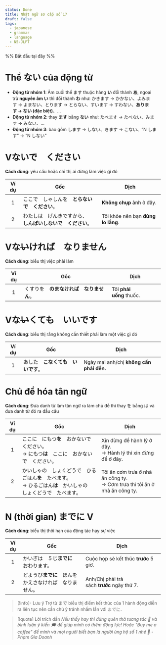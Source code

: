 ```yaml
---
status: Done
title: Nhật ngữ sơ cấp số 17
draft: false
tags:
  - japanese
  - grammar
  - language
  - N5-JLPT
---
```

%% Bắt đầu tại đây %%
# Thể ない của động từ
- **Động từ nhóm 1**: Âm cuối thể ます thuộc hàng **い** đổi thành **あ**, ngoại trừ **nguyên âm い** thì đổi thành **わ** như: かきます → かかない、よみます → よまない、とります → とらない、すいます → すわない、**あります → ない (đặc biệt)**、…
- **Động từ nhóm 2**: thay **ます** bằng **ない** như: たべます → たべない、みます → みない、…
- **Động từ nhóm 3**: bao gồm します → しない、きます → こない、“N します” → “N しない”

# Vないで　ください
**Cách dùng**: yêu cầu hoặc chỉ thị ai đừng làm việc gì đó

| Ví dụ | Gốc                                                              | Dịch                               |
|:-----:| ---------------------------------------------------------------- | ---------------------------------- |
|   1   | ここで　しゃしんを　**とらないで　ください**。                   | **Không chụp** ảnh ở đây.          |
|   2   | わたしは　げんきですから、  <br>**しんぱいしないで　ください**。 | Tôi khỏe nên bạn **đừng lo lắng**. |

# Vな~~い~~ければ　なりません
**Cách dùng**: biểu thị việc phải làm

| Ví dụ | Gốc                                      | Dịch                     |
|:-----:| ---------------------------------------- | ------------------------ |
|   1   | くすりを　**のまなければ　なりません**。 | Tôi **phải uống** thuốc. |

# Vな~~い~~くても　いいです
**Cách dùng**: biểu thị rằng không cần thiết phải làm một việc gì đó

| Ví dụ | Gốc                                | Dịch                                     |
|:-----:| ---------------------------------- | ---------------------------------------- |
|   1   | あした　**こなくても　いいです**。 | Ngày mai anh/chị **không cần phải đến.** |

# Chủ đề hóa tân ngữ
**Cách dùng**: Đưa danh từ làm tân ngữ ra làm chủ đề thì thay を bằng は và đưa danh từ đó ra đầu câu

| Ví dụ | Gốc                                                                                                                  | Dịch                                                                           |
|:-----:| -------------------------------------------------------------------------------------------------------------------- | ------------------------------------------------------------------------------ |
|   1   | ここに　にもつ**を**　おかないで　ください。  <br>→ にもつ**は**　ここに　おかないで　ください。                     | Xin đừng để hành lý ở đây.  <br>→ Hành lý thì xin đừng để ở đây.               |
|   2   | かいしゃの　しょくどうで　ひるごはん**を**　たべます。  <br>→ ひるごはん**は**　かいしゃの　しょくどうで　たべます。 | Tôi ăn cơm trưa ở nhà ăn công ty.  <br>→ Cơm trưa thì tôi ăn ở nhà ăn công ty. |

# N (thời gian) までに V
**Cách dùng**: biểu thị thời hạn của động tác hay sự việc

| Ví dụ | Gốc                                                            | Dịch                                        |
|:-----:| -------------------------------------------------------------- | ------------------------------------------- |
|   1   | かいぎは　５じ**までに**　おわります。                         | Cuộc họp sẽ kết thúc **trước** 5 giờ.       |
|   2   | どようび**までに**　ほんを　  <br>かえさなければ　なりません。 | Anh/Chị phải trả sách **trước** ngày thứ 7. |

> [!info]- Lưu ý
> Trợ từ まで biểu thị điểm kết thúc của 1 hành động diễn ra liên tục nên cần chú ý tránh nhầm lẫn với までに.

> [!quote] Lời trích dẫn
> *Nếu thấy hay thì đừng quên thả tương tác 💛 và bình luận ý kiến 🗯️ để giúp mình có thêm động lực! Hoặc "Buy me a coffee" để mình và mọi người biết bạn là người ủng hộ số 1 nhé 🎉 - Phạm Gia Doanh*